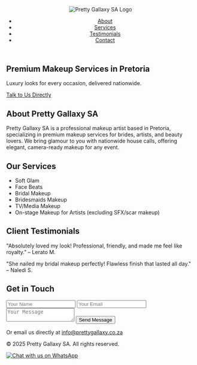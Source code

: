 <!DOCTYPE html>
<html lang="en">
<head>
  <meta charset="UTF-8" />
  <meta name="viewport" content="width=device-width, initial-scale=1.0" />
  <meta name="description" content="Pretty Gallaxy SA is a professional makeup artist based in Pretoria offering premium makeup services including Soft Glam, Bridal Makeup, and more." />
  <title>Pretty Gallaxy SA | Premium Makeup Services</title>
  <link href="https://fonts.googleapis.com/css2?family=Open+Sans&display=swap" rel="stylesheet" />
  <link rel="stylesheet" href="styles.css" />
</head>
<body>
  <header class="navbar">
    <img src="logo-placeholder.png" alt="Pretty Gallaxy SA Logo" class="logo" />
    <nav>
      <ul>
        <li><a href="#about">About</a></li>
        <li><a href="#services">Services</a></li>
        <li><a href="#testimonials">Testimonials</a></li>
        <li><a href="#contact">Contact</a></li>
      </ul>
    </nav>
  </header>

  <section class="hero">
    <div class="hero-content">
      <h1>Premium Makeup Services in Pretoria</h1>
      <p>Luxury looks for every occasion, delivered nationwide.</p>
      <a href="https://wa.me/27817236182" class="cta-button">Talk to Us Directly</a>
    </div>
  </section>

  <section id="about" class="about">
    <h2>About Pretty Gallaxy SA</h2>
    <p>Pretty Gallaxy SA is a professional makeup artist based in Pretoria, specializing in premium makeup services for brides, artists, and beauty lovers. We bring glamour to you with nationwide house calls, offering elegant, camera-ready makeup for any event.</p>
  </section>

  <section id="services" class="services">
    <h2>Our Services</h2>
    <ul>
      <li>Soft Glam</li>
      <li>Face Beats</li>
      <li>Bridal Makeup</li>
      <li>Bridesmaids Makeup</li>
      <li>TV/Media Makeup</li>
      <li>On-stage Makeup for Artists (excluding SFX/scar makeup)</li>
    </ul>
  </section>

  <section id="testimonials" class="testimonials">
    <h2>Client Testimonials</h2>
    <div class="testimonial">
      <p>"Absolutely loved my look! Professional, friendly, and made me feel like royalty." – Lerato M.</p>
    </div>
    <div class="testimonial">
      <p>"She nailed my bridal makeup perfectly! Flawless finish that lasted all day." – Naledi S.</p>
    </div>
  </section>

  <section id="contact" class="contact">
    <h2>Get in Touch</h2>
    <form action="https://formspree.io/f/your-form-id" method="POST">
      <input type="text" name="name" placeholder="Your Name" required />
      <input type="email" name="email" placeholder="Your Email" required />
      <textarea name="message" placeholder="Your Message" required></textarea>
      <button type="submit">Send Message</button>
    </form>
    <p>Or email us directly at <a href="mailto:info@prettygallaxy.co.za">info@prettygallaxy.co.za</a></p>
  </section>

  <footer>
    <p>&copy; 2025 Pretty Gallaxy SA. All rights reserved.</p>
  </footer>

  <a href="https://wa.me/27817236182" class="whatsapp-float" target="_blank">
    <img src="https://upload.wikimedia.org/wikipedia/commons/6/6b/WhatsApp.svg" alt="Chat with us on WhatsApp" />
  </a>
</body>
</html>

